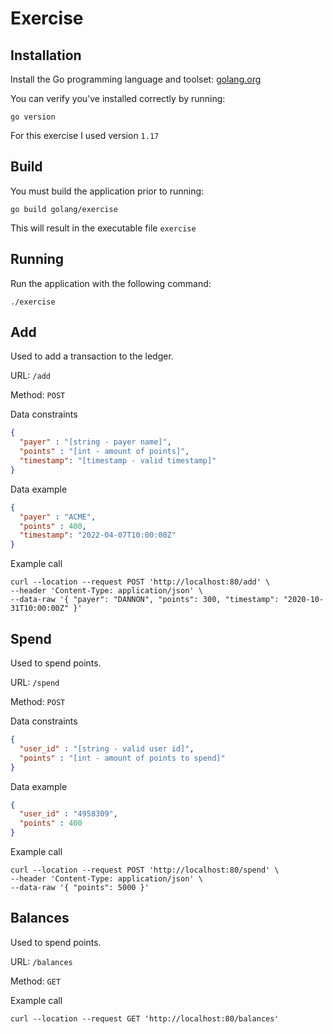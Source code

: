 # Exercise

## Installation

Install the Go programming language and toolset: [golang.org](https://golang.org/doc/install)

You can verify you've installed correctly by running:
```
go version
```

For this exercise I used version `1.17`

## Build

You must build the application prior to running:
```
go build golang/exercise
```

This will result in the executable file `exercise`

## Running

Run the application with the following command:

```
./exercise
```

## Add

Used to add a transaction to the ledger.

URL: `/add`

Method: `POST`

Data constraints

```json
{
  "payer" : "[string - payer name]",
  "points" : "[int - amount of points]",
  "timestamp": "[timestamp - valid timestamp]"
}
```

Data example
```json
{
  "payer" : "ACME",
  "points" : 400,
  "timestamp": "2022-04-07T10:00:00Z"
}
```

Example call

```shell
curl --location --request POST 'http://localhost:80/add' \
--header 'Content-Type: application/json' \
--data-raw '{ "payer": "DANNON", "points": 300, "timestamp": "2020-10-31T10:00:00Z" }'
```

## Spend

Used to spend points.

URL: `/spend`

Method: `POST`

Data constraints

```json
{
  "user_id" : "[string - valid user id]",
  "points" : "[int - amount of points to spend]"
}
```

Data example
```json
{
  "user_id" : "4958309",
  "points" : 400
}
```

Example call

```shell
curl --location --request POST 'http://localhost:80/spend' \
--header 'Content-Type: application/json' \
--data-raw '{ "points": 5000 }'
```

## Balances

Used to spend points.

URL: `/balances`

Method: `GET`

Example call

```shell
curl --location --request GET 'http://localhost:80/balances'
```
